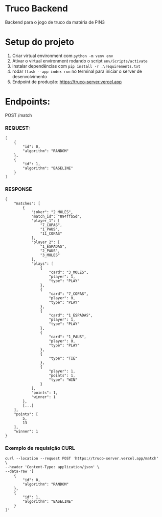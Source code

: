 # Truco Backend
Backend para o jogo de truco da matéria de PIN3

# Setup do projeto

1. Criar virtual environment com ```python -m venv env```
2. Ativar o virtual environment rodando o script `env/Scripts/activate`
3. instalar dependências com ```pip install -r .\requirements.txt```
4. rodar ```flask --app index run``` no terminal para iniciar o server de desenvolvimento
5. Endpoint de produção: https://truco-server.vercel.app
# Endpoints:
POST /match
### REQUEST:
```
[
    {
        "id": 0,
        "algorithm": "RANDOM"
    },
    {
        "id": 1,
        "algorithm": "BASELINE"
    }
]
```

### RESPONSE
```
{
	"matches": [
		{
			"joker": "2_MOLES",
			"match_id": "894ffb5d",
			"player_1": [
				"7_COPAS",
				"1_PAUS",
				"11_COPAS"
			],
			"player_2": [
				"1_ESPADAS",
				"2_PAUS",
				"3_MOLES"
			],
			"plays": [
				{
					"card": "3_MOLES",
					"player": 1,
					"type": "PLAY"
				},
				{
					"card": "7_COPAS",
					"player": 0,
					"type": "PLAY"
				},
				{
					"card": "1_ESPADAS",
					"player": 1,
					"type": "PLAY"
				},
				{
					"card": "1_PAUS",
					"player": 0,
					"type": "PLAY"
				},
				{
					"type": "TIE"
				},
				{
					"player": 1,
					"points": 1,
					"type": "WIN"
				}
			],
			"points": 1,
			"winner": 1
		},
		[...]
	],
	"points": [
		5,
		13
	],
	"winner": 1
}
```

### Exemplo de requisição CURL
```
curl --location --request POST 'https://truco-server.vercel.app/match' \
--header 'Content-Type: application/json' \
--data-raw '[
    {
        "id": 0,
        "algorithm": "RANDOM"
    },
    {
        "id": 1,
        "algorithm": "BASELINE"
    }
]'

```



